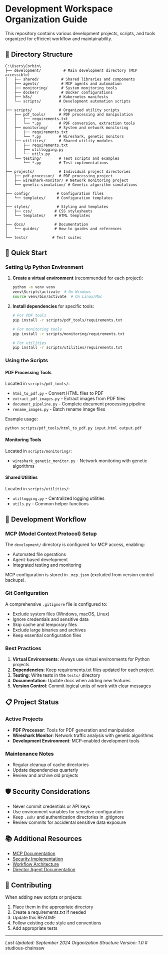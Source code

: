 # Development Workspace Organization Guide

This repository contains various development projects, scripts, and tools organized for efficient workflow and maintainability.

## 📁 Directory Structure

```
C:\Users\Corbin\
├── development/          # Main development directory (MCP accessible)
│   ├── shared/          # Shared libraries and components
│   ├── agents/          # MCP agents and automation
│   ├── monitoring/      # System monitoring tools
│   ├── docker/          # Docker configurations
│   ├── k8s/            # Kubernetes manifests
│   └── scripts/        # Development automation scripts
│
├── scripts/            # Organized utility scripts
│   ├── pdf_tools/      # PDF processing and manipulation
│   │   ├── requirements.txt
│   │   └── *.py        # PDF conversion, extraction tools
│   ├── monitoring/     # System and network monitoring
│   │   ├── requirements.txt
│   │   └── *.py        # Wireshark, genetic monitors
│   ├── utilities/      # Shared utility modules
│   │   ├── requirements.txt
│   │   ├── utillogging.py
│   │   └── utils.py
│   └── testing/        # Test scripts and examples
│       └── *.py        # Test implementations
│
├── projects/           # Individual project directories
│   ├── pdf-processor/  # PDF processing project
│   ├── wireshark-monitor/ # Network monitoring project
│   └── genetic-simulation/ # Genetic algorithm simulations
│
├── config/            # Configuration files
│   └── templates/     # Configuration templates
│
├── styles/            # Styling and templates
│   ├── css/          # CSS stylesheets
│   └── templates/    # HTML templates
│
├── docs/             # Documentation
│   └── guides/       # How-to guides and references
│
└── tests/           # Test suites
```

## 🚀 Quick Start

### Setting Up Python Environment

1. **Create a virtual environment** (recommended for each project):
   ```bash
   python -m venv venv
   venv\Scripts\activate  # On Windows
   source venv/bin/activate  # On Linux/Mac
   ```

2. **Install dependencies** for specific tools:
   ```bash
   # For PDF tools
   pip install -r scripts/pdf_tools/requirements.txt
   
   # For monitoring tools
   pip install -r scripts/monitoring/requirements.txt
   
   # For utilities
   pip install -r scripts/utilities/requirements.txt
   ```

### Using the Scripts

#### PDF Processing Tools
Located in `scripts/pdf_tools/`:
- `html_to_pdf.py` - Convert HTML files to PDF
- `extract_pdf_images.py` - Extract images from PDF files
- `document_pipeline.py` - Complete document processing pipeline
- `rename_images.py` - Batch rename image files

Example usage:
```bash
python scripts/pdf_tools/html_to_pdf.py input.html output.pdf
```

#### Monitoring Tools
Located in `scripts/monitoring/`:
- `wireshark_genetic_monitor.py` - Network monitoring with genetic algorithms

#### Shared Utilities
Located in `scripts/utilities/`:
- `utillogging.py` - Centralized logging utilities
- `utils.py` - Common helper functions

## 🔧 Development Workflow

### MCP (Model Context Protocol) Setup
The `development/` directory is configured for MCP access, enabling:
- Automated file operations
- Agent-based development
- Integrated testing and monitoring

MCP configuration is stored in `.mcp.json` (excluded from version control backups).

### Git Configuration
A comprehensive `.gitignore` file is configured to:
- Exclude system files (Windows, macOS, Linux)
- Ignore credentials and sensitive data
- Skip cache and temporary files
- Exclude large binaries and archives
- Keep essential configuration files

### Best Practices

1. **Virtual Environments**: Always use virtual environments for Python projects
2. **Dependencies**: Keep requirements.txt files updated for each project
3. **Testing**: Write tests in the `tests/` directory
4. **Documentation**: Update docs when adding new features
5. **Version Control**: Commit logical units of work with clear messages

## 📋 Project Status

### Active Projects
- **PDF Processor**: Tools for PDF generation and manipulation
- **Wireshark Monitor**: Network traffic analysis with genetic algorithms
- **Development Environment**: MCP-enabled development tools

### Maintenance Notes
- Regular cleanup of cache directories
- Update dependencies quarterly
- Review and archive old projects

## 🛡️ Security Considerations

- Never commit credentials or API keys
- Use environment variables for sensitive configuration
- Keep `.ssh/` and authentication directories in .gitignore
- Review commits for accidental sensitive data exposure

## 📚 Additional Resources

- [MCP Documentation](development/MCP_AGENT_ARCHITECTURE_PLAN.md)
- [Security Implementation](development/CLAUDE_SECURITY_IMPLEMENTATION.md)
- [Workflow Architecture](development/WORKFLOW_ARCHITECTURE.md)
- [Director Agent Documentation](docs/director-agent-readme.md)

## 🤝 Contributing

When adding new scripts or projects:
1. Place them in the appropriate directory
2. Create a requirements.txt if needed
3. Update this README
4. Follow existing code style and conventions
5. Add appropriate tests

---

*Last Updated: September 2024*
*Organization Structure Version: 1.0*
#   s t u d i o u s - c h a i n s a w  
 